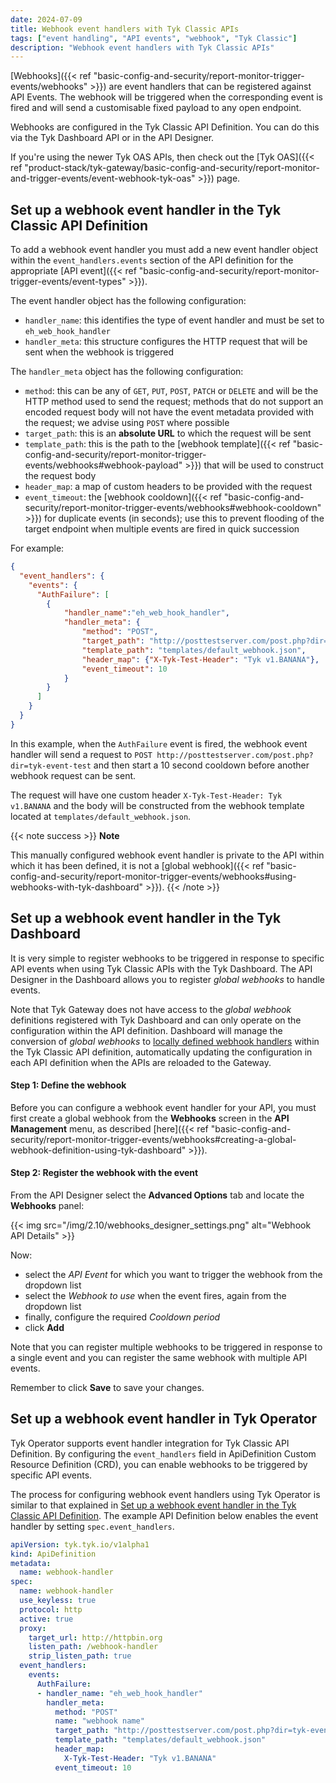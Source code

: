 ```yaml
---
date: 2024-07-09
title: Webhook event handlers with Tyk Classic APIs
tags: ["event handling", "API events", "webhook", "Tyk Classic"]
description: "Webhook event handlers with Tyk Classic APIs"
---
```


[Webhooks]({{< ref "basic-config-and-security/report-monitor-trigger-events/webhooks" >}}) are event handlers that can be registered against API Events. The webhook will be triggered when the corresponding event is fired and will send a customisable fixed payload to any open endpoint.

Webhooks are configured in the Tyk Classic API Definition. You can do this via the Tyk Dashboard API or in the API Designer.

If you're using the newer Tyk OAS APIs, then check out the [Tyk OAS]({{< ref "product-stack/tyk-gateway/basic-config-and-security/report-monitor-and-trigger-events/event-webhook-tyk-oas" >}}) page.

## Set up a webhook event handler in the Tyk Classic API Definition

To add a webhook event handler you must add a new event handler object within the `event_handlers.events` section of the API definition for the appropriate [API event]({{< ref "basic-config-and-security/report-monitor-trigger-events/event-types" >}}).

The event handler object has the following configuration:
- `handler_name`: this identifies the type of event handler and must be set to `eh_web_hook_handler`
- `handler_meta`: this structure configures the HTTP request that will be sent when the webhook is triggered

The `handler_meta` object has the following configuration:
- `method`: this can be any of `GET`, `PUT`, `POST`, `PATCH` or `DELETE` and will be the HTTP method used to send the request; methods that do not support an encoded request body will not have the event metadata provided with the request; we advise using `POST` where possible
- `target_path`: this is an **absolute URL** to which the request will be sent
- `template_path`: this is the path to the [webhook template]({{< ref "basic-config-and-security/report-monitor-trigger-events/webhooks#webhook-payload" >}}) that will be used to construct the request body
- `header_map`: a map of custom headers to be provided with the request
- `event_timeout`: the [webhook cooldown]({{< ref "basic-config-and-security/report-monitor-trigger-events/webhooks#webhook-cooldown" >}}) for duplicate events (in seconds); use this to prevent flooding of the target endpoint when multiple events are fired in quick succession

For example:
```json  {linenos=true, linenostart=1}
{
  "event_handlers": {
    "events": {
      "AuthFailure": [
        {
            "handler_name":"eh_web_hook_handler",
            "handler_meta": {
                "method": "POST",
                "target_path": "http://posttestserver.com/post.php?dir=tyk-event-test",
                "template_path": "templates/default_webhook.json",
                "header_map": {"X-Tyk-Test-Header": "Tyk v1.BANANA"},
                "event_timeout": 10
            }
        }
      ]
    }
  }
}
```

In this example, when the `AuthFailure` event is fired, the webhook event handler will send a request to `POST http://posttestserver.com/post.php?dir=tyk-event-test` and then start a 10 second cooldown before another webhook request can be sent.

The request will have one custom header `X-Tyk-Test-Header: Tyk v1.BANANA` and the body will be constructed from the webhook template located at `templates/default_webhook.json`.

{{< note success >}}
**Note**  

This manually configured webhook event handler is private to the API within which it has been defined, it is not a [global webhook]({{< ref "basic-config-and-security/report-monitor-trigger-events/webhooks#using-webhooks-with-tyk-dashboard" >}}).
{{< /note >}}


## Set up a webhook event handler in the Tyk Dashboard

It is very simple to register webhooks to be triggered in response to specific API events when using Tyk Classic APIs with the Tyk Dashboard. The API Designer in the Dashboard allows you to register *global webhooks* to handle events. 

Note that Tyk Gateway does not have access to the *global webhook* definitions registered with Tyk Dashboard and can only operate on the configuration within the API definition. Dashboard will manage the conversion of *global webhooks* to [locally defined webhook handlers](#set-up-a-webhook-event-handler-in-the-tyk-classic-api-definition) within the Tyk Classic API definition, automatically updating the configuration in each API definition when the APIs are reloaded to the Gateway.

#### Step 1: Define the webhook

Before you can configure a webhook event handler for your API, you must first create a global webhook from the **Webhooks** screen in the **API Management** menu, as described [here]({{< ref "basic-config-and-security/report-monitor-trigger-events/webhooks#creating-a-global-webhook-definition-using-tyk-dashboard" >}}).

#### Step 2: Register the webhook with the event

From the API Designer select the **Advanced Options** tab and locate the **Webhooks** panel:

{{< img src="/img/2.10/webhooks_designer_settings.png" alt="Webhook API Details" >}}

Now:
- select the *API Event* for which you want to trigger the webhook from the dropdown list
- select the *Webhook to use* when the event fires, again from the dropdown list
- finally, configure the required *Cooldown period*
- click **Add**

Note that you can register multiple webhooks to be triggered in response to a single event and you can register the same webhook with multiple API events.

Remember to click **Save** to save your changes.

## Set up a webhook event handler in Tyk Operator

Tyk Operator supports event handler integration for Tyk Classic API Definition. By configuring the `event_handlers` field in ApiDefinition Custom Resource Definition (CRD), you can enable webhooks to be triggered by specific API events. 

The process for configuring webhook event handlers using Tyk Operator is similar to that explained in [Set up a webhook event handler in the Tyk Classic API Definition](#set-up-a-webhook-event-handler-in-the-tyk-classic-api-definition). The example API Definition below enables the event handler by setting `spec.event_handlers`.

```yaml {hl_lines=["14-25"],linenos=true, linenostart=1}
apiVersion: tyk.tyk.io/v1alpha1
kind: ApiDefinition
metadata:
  name: webhook-handler
spec:
  name: webhook-handler
  use_keyless: true
  protocol: http
  active: true
  proxy:
    target_url: http://httpbin.org
    listen_path: /webhook-handler
    strip_listen_path: true
  event_handlers:
    events:
      AuthFailure:
      - handler_name: "eh_web_hook_handler"
        handler_meta:
          method: "POST"
          name: "webhook name"
          target_path: "http://posttestserver.com/post.php?dir=tyk-event-test"
          template_path: "templates/default_webhook.json"
          header_map:
            X-Tyk-Test-Header: "Tyk v1.BANANA"
          event_timeout: 10
```
